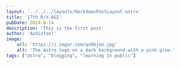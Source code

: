 ```yaml
---
layout: '../../../layouts/MarkdownPostLayout.astro'
title: '17th R/X-AGI'
pubDate: 2024-8-14
description: 'This is the first post'
author: 'Audiofool'
image:
    url: 'https://i.imgur.com/qvObjoU.jpg'
    alt: 'The Astro logo on a dark background with a pink glow.'
tags: ["astro", "blogging", "learning in public"]
---
```


<!-- PKU-董彬老师-AI4Math -->
